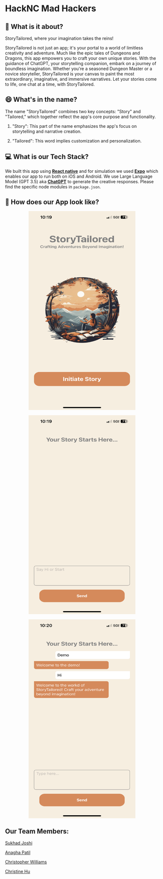 # HackNC Mad Hackers

## :rocket: What is it about? 

StoryTailored, where your imagination takes the reins! 

StoryTailored is not just an app; it's your portal to a world of limitless creativity and adventure. Much like the epic tales of Dungeons and Dragons, this app empowers you to craft your own unique stories. With the guidance of ChatGPT, your storytelling companion, embark on a journey of boundless imagination. Whether you're a seasoned Dungeon Master or a novice storyteller, StoryTailored is your canvas to paint the most extraordinary, imaginative, and immersive narratives. Let your stories come to life, one chat at a time, with StoryTailored.

## 😄 What's in the name?

The name "StoryTailored" combines two key concepts: "Story" and "Tailored," which together reflect the app's core purpose and functionality.

1. "Story": This part of the name emphasizes the app's focus on storytelling and narrative creation.

2. "Tailored": This word implies customization and personalization.

## 💻 What is our Tech Stack?

We built this app using [**React native**](https://reactnative.dev/docs/environment-setup) and for simulation we used [**Expo**](https://docs.expo.dev/get-started/installation/) which enables our app to run both on iOS and Android.
We use Large Language Model (GPT 3.5) aka [**ChatGPT**](https://chat.openai.com/) to generate the creative responses. 
Please find the specific node modules in `package.json`.

## :iphone: How does our App look like?
<p align="center" width="100%"><img height="650" width="350" src = "chatbot/assets/images/welcomeScreen.PNG"></p>
<p align="center" width="100%"><img height="650" width="350" src = "chatbot/assets/images/HomeScreen.PNG"> </p>        
<p align="center" width="100%">
    <img align="center" height="650" width="350" src = "chatbot/assets/images/HomeScreenChat.PNG">  
</p>

## Our Team Members:
[Sukhad Joshi](https://github.com/sukhadj)

[Anagha Patil](https://github.com/Anagha-2000)

[Christopher Williams](https://github.com/encore488)

[Christine Hu](https://github.com/Denthin)
